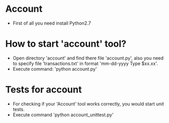 # Account 
* First of all you need install Python2.7
# How to start 'account' tool?
* Open directory 'account' and find there file 'account.py', also you need to specify file
'transactions.txt' in format 'mm-dd-yyyy Type $xx.xx'.
* Execute command: 'python account.py'
# Tests for account
* For checking if your 'Account' tool works correctly, you would start unit tests.
* Execute command 'python account_unittest.py'
